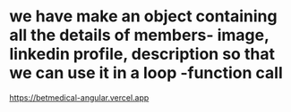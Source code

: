 # we have make an object containing all the details of members- image, linkedin profile, description so that we can use it in a loop -function call
https://betmedical-angular.vercel.app